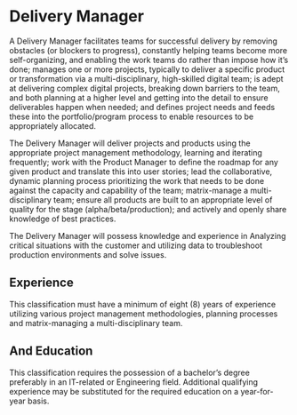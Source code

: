 
# Delivery Manager    
A Delivery Manager facilitates teams for successful delivery by removing obstacles (or blockers to progress), constantly helping teams become more self-organizing, and enabling the work teams do rather than impose how it’s done; manages one or more projects, typically to deliver a specific product or transformation via a multi-disciplinary, high-skilled digital team; is adept at delivering complex digital projects, breaking down barriers to the team, and both planning at a higher level and getting into the detail to ensure deliverables happen when needed; and defines project needs and feeds these into the portfolio/program process to enable resources to be appropriately allocated.

The Delivery Manager will deliver projects and products using the appropriate project management methodology, learning and iterating frequently; work with the Product Manager to define the roadmap for any given product and translate this into user stories; lead the collaborative, dynamic planning process prioritizing the work that needs to be done against the capacity and capability of the team; matrix-manage a multi-disciplinary team; ensure all products are built to an appropriate level of quality for the stage (alpha/beta/production); and actively and openly share knowledge of best practices.

The Delivery Manager will possess knowledge and experience in Analyzing critical situations with the customer and utilizing data to troubleshoot production environments and solve issues.

## Experience
This classification must have a minimum of eight (8) years of experience utilizing various project management methodologies, planning processes and matrix-managing a multi-disciplinary team.

## And Education
This classification requires the possession of a bachelor’s degree preferably in an IT-related or Engineering field. Additional qualifying experience may be substituted for the required education on a year-for-year basis.
